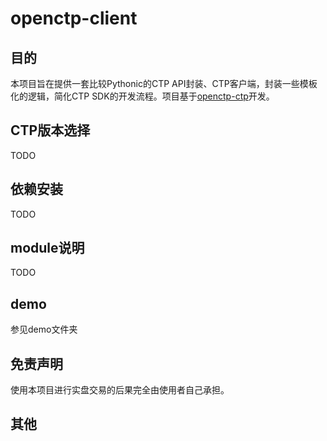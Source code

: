 # openctp-client
## 目的
本项目旨在提供一套比较Pythonic的CTP API封装、CTP客户端，封装一些模板化的逻辑，简化CTP SDK的开发流程。项目基于[openctp-ctp](https://pypi.org/project/openctp-ctp/)开发。
## CTP版本选择
TODO
## 依赖安装
TODO
## module说明
TODO
## demo
参见demo文件夹
## 免责声明
使用本项目进行实盘交易的后果完全由使用者自己承担。
## 其他

